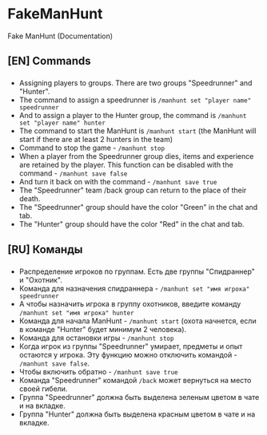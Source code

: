 # FakeManHunt
Fake ManHunt (Documentation) 

## [EN] Commands
###
- Assigning players to groups. There are two groups "Speedrunner" and "Hunter".
- The command to assign a speedrunner is ``` /manhunt set "player name" speedrunner ```
- And to assign a player to the Hunter group, the command is ``` /manhunt set "player name" hunter ```
- The command to start the ManHunt is ``` /manhunt start ``` (the ManHunt will start if there are at least 2 hunters in the team)
- Command to stop the game - ``` /manhunt stop ```
- When a player from the Speedrunner group dies, items and experience are retained by the player. This function can be disabled with the command - ```/manhunt save false```
- And turn it back on with the command - ```/manhunt save true```
- The "Speedrunner" team /back group can return to the place of their death.
- The "Speedrunner" group should have the color "Green" in the chat and tab.
- The "Hunter" group should have the color "Red" in the chat and tab.

## [RU] Команды
###
- Распределение игроков по группам. Есть две группы "Спидраннер" и "Охотник".
- Команда для назначения спидраннера - ```/manhunt set "имя игрока" speedrunner```
- А чтобы назначить игрока в группу охотников, введите команду ``/manhunt set "имя игрока" hunter``
- Команда для начала ManHunt - ```/manhunt start``` (охота начнется, если в команде "Hunter" будет минимум 2 человека).
- Команда для остановки игры - ``/manhunt stop``
- Когда игрок из группы "Speedrunner" умирает, предметы и опыт остаются у игрока. Эту функцию можно отключить командой - ``/manhunt save false``.
- Чтобы включить обратно - ```/manhunt save true```
- Команда "Speedrunner" командой ``/back`` может вернуться на место своей гибели.
- Группа "Speedrunner" должна быть выделена зеленым цветом в чате и на вкладке.
- Группа "Hunter" должна быть выделена красным цветом в чате и на вкладке.
